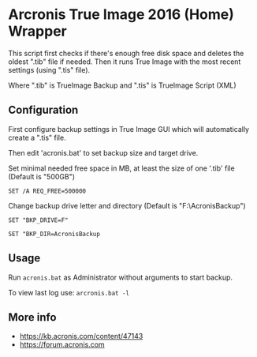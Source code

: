 # Arcronis True Image 2016 (Home) Wrapper

This script first checks if there's enough free disk space and deletes the oldest ".tib" file if needed. Then it runs True Image with the most recent settings (using ".tis" file).

Where ".tib" is TrueImage Backup and ".tis" is TrueImage Script (XML)

## Configuration

First configure backup settings in True Image GUI which will automatically create a ".tis" file. 

Then edit 'acronis.bat' to set backup size and target drive.

Set minimal needed free space in MB, at least the size of one '.tib' file (Default is "500GB")

`SET /A REQ_FREE=500000`

Change backup drive letter and directory (Default is "F:\AcronisBackup")

`SET "BKP_DRIVE=F"`

`SET "BKP_DIR=AcronisBackup`

## Usage

Run `acronis.bat` as Administrator without arguments to start backup.

To view last log use: `arcronis.bat -l`

## More info

- <https://kb.acronis.com/content/47143>
- <https://forum.acronis.com>
